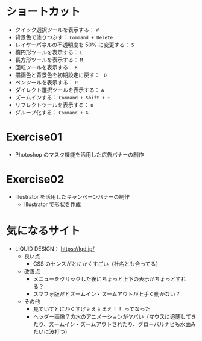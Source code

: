 # ショートカット
- クイック選択ツールを表示する： `W`
- 背景色で塗りつぶす： `Command + Delete`
- レイヤーパネルの不透明度を 50% に変更する： `5`
- 楕円形ツールを表示する： `L`
- 長方形ツールを表示する： `M`
- 回転ツールを表示する： `R`
- 描画色と背景色を初期設定に戻す： ` D`
- ペンツールを表示する： `P`
- ダイレクト選択ツールを表示する： `A`
- ズームインする： `Command + Shift + +`
- リフレクトツールを表示する： `O`
- グループ化する： `Command + G`

# Exercise01
- Photoshop のマスク機能を活用した広告バナーの制作

# Exercise02
- Illustrator を活用したキャンペーンバナーの制作
    - Illustrator で形状を作成

# 気になるサイト
- LIQUID DESIGN： https://lqd.jp/
    - 良い点
        - CSS のセンスがとにかくすごい（社名とも合ってる）
    - 改善点
        - メニューをクリックした後にちょっと上下の表示がちょっとずれる？
        - スマフォ版だとズームイン・ズームアウトが上手く動かない？
    - その他
        - 見ていてとにかくすげぇえぇええ！！ ってなった
        - ヘッダー画像？の水のアニメーションがヤバい（マウスに追随してきたり、ズームイン・ズームアウトされたり、グローバルナビも水面みたいに波打つ）
